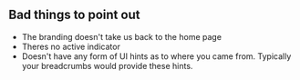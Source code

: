 ## Bad things to point out

* The branding doesn't take us back to the home page
* Theres no active indicator
* Doesn't have any form of UI hints as to where you came from. Typically your breadcrumbs would provide these hints.
